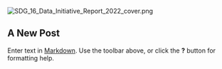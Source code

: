 ![SDG_16_Data_Initiative_Report_2022_cover.png]({{site.baseurl}}/img/reports/SDG_16_Data_Initiative_Report_2022_cover.png)
## A New Post

Enter text in [Markdown](http://daringfireball.net/projects/markdown/). Use the toolbar above, or click the **?** button for formatting help.
